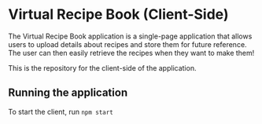 # Virtual Recipe Book (Client-Side)
The Virtual Recipe Book application is a single-page application that allows users to upload details about recipes and store them for future reference. The user can then easily retrieve the recipes when they want to make them!

This is the repository for the client-side of the application.

## Running the application
To start the client, run `npm start`
